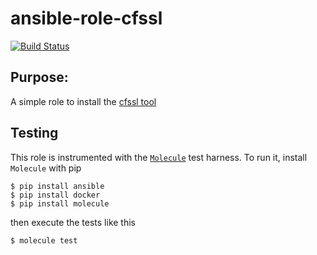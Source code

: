 # ansible-role-cfssl


[![Build Status](https://travis-ci.org/Solinea/ansible-role-cfssl.svg?branch=master)](https://travis-ci.org/Solinea/ansible-role-cfssl)

## Purpose:
A simple role to install the [cfssl tool](https://blog.cloudflare.com/introducing-cfssl/) 

## Testing 
This role is instrumented with the [`Molecule`](https://molecule.readthedocs.io/en/stable-1.25/) test harness. To run it, install `Molecule` with pip
 ```commandline
$ pip install ansible
$ pip install docker
$ pip install molecule
```
then execute the tests like this
```commandline
$ molecule test 
```
